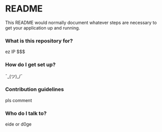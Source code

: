 # README #

This README would normally document whatever steps are necessary to get your application up and running.

### What is this repository for? ###

ez IP $$$

### How do I get set up? ###

¯\_(ツ)_/¯

### Contribution guidelines ###

pls comment

### Who do I talk to? ###

eide or d0ge